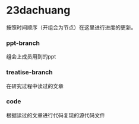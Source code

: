# 23dachuang

按照时间顺序（开组会为节点）在这里进行进度的更新。

### ppt-branch

组会上成员用到的ppt

### treatise-branch

在研究过程中读过的文章

### code

根据读过的文章进行代码复现的源代码文件
